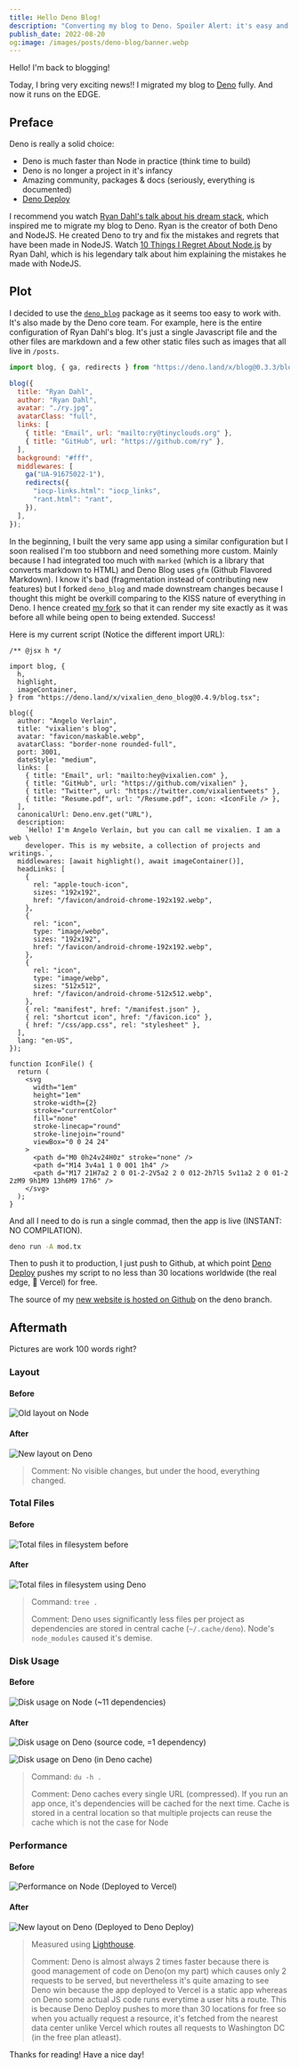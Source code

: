 ```yaml
---
title: Hello Deno Blog!
description: "Converting my blog to Deno. Spoiler Alert: it's easy and fast!"
publish_date: 2022-08-20
og:image: /images/posts/deno-blog/banner.webp
---
```


Hello! I'm back to blogging!

Today, I bring very exciting news!! I migrated my blog to [Deno] fully. And now
it runs on the EDGE.

## Preface

Deno is really a solid choice:

- Deno is much faster than Node in practice (think time to build)
- Deno is no longer a project in it's infancy
- Amazing community, packages & docs (seriously, everything is documented)
- [Deno Deploy][deploy]

I recommend you watch [Ryan Dahl's talk about his dream stack][dream-stack],
which inspired me to migrate my blog to Deno. Ryan is the creator of both Deno
and NodeJS. He created Deno to try and fix the mistakes and regrets that have
been made in NodeJS. Watch [10 Things I Regret About Node.js][mistakes] by Ryan
Dahl, which is his legendary talk about him explaining the mistakes he made with
NodeJS.

## Plot

I decided to use the [`deno_blog`][deno_blog] package as it seems too easy to
work with. It's also made by the Deno core team. For example, here is the entire
configuration of Ryan Dahl's blog. It's just a single Javascript file and the
other files are markdown and a few other static files such as images that all
live in `/posts`.

```js
import blog, { ga, redirects } from "https://deno.land/x/blog@0.3.3/blog.tsx";

blog({
  title: "Ryan Dahl",
  author: "Ryan Dahl",
  avatar: "./ry.jpg",
  avatarClass: "full",
  links: [
    { title: "Email", url: "mailto:ry@tinyclouds.org" },
    { title: "GitHub", url: "https://github.com/ry" },
  ],
  background: "#fff",
  middlewares: [
    ga("UA-91675022-1"),
    redirects({
      "iocp-links.html": "iocp_links",
      "rant.html": "rant",
    }),
  ],
});
```

In the beginning, I built the very same app using a similar configuration but I
soon realised I'm too stubborn and need something more custom. Mainly because I
had integrated too much with `marked` (which is a library that converts markdown
to HTML) and Deno Blog uses `gfm` (Github Flavored Markdown). I know it's bad
(fragmentation instead of contributing new features) but I forked `deno_blog`
and made downstream changes because I thought this might be overkill comparing
to the KISS nature of everything in Deno. I hence created [my fork][fork] so
that it can render my site exactly as it was before all while being open to
being extended. Success!

Here is my current script (Notice the different import URL):

```tsx
/** @jsx h */

import blog, {
  h,
  highlight,
  imageContainer,
} from "https://deno.land/x/vixalien_deno_blog@0.4.9/blog.tsx";

blog({
  author: "Angelo Verlain",
  title: "vixalien's blog",
  avatar: "favicon/maskable.webp",
  avatarClass: "border-none rounded-full",
  port: 3001,
  dateStyle: "medium",
  links: [
    { title: "Email", url: "mailto:hey@vixalien.com" },
    { title: "GitHub", url: "https://github.com/vixalien" },
    { title: "Twitter", url: "https://twitter.com/vixalientweets" },
    { title: "Resume.pdf", url: "/Resume.pdf", icon: <IconFile /> },
  ],
  canonicalUrl: Deno.env.get("URL"),
  description:
    `Hello! I'm Angelo Verlain, but you can call me vixalien. I am a web \
    developer. This is my website, a collection of projects and writings.`,
  middlewares: [await highlight(), await imageContainer()],
  headLinks: [
    {
      rel: "apple-touch-icon",
      sizes: "192x192",
      href: "/favicon/android-chrome-192x192.webp",
    },
    {
      rel: "icon",
      type: "image/webp",
      sizes: "192x192",
      href: "/favicon/android-chrome-192x192.webp",
    },
    {
      rel: "icon",
      type: "image/webp",
      sizes: "512x512",
      href: "/favicon/android-chrome-512x512.webp",
    },
    { rel: "manifest", href: "/manifest.json" },
    { rel: "shortcut icon", href: "/favicon.ico" },
    { href: "/css/app.css", rel: "stylesheet" },
  ],
  lang: "en-US",
});

function IconFile() {
  return (
    <svg
      width="1em"
      height="1em"
      stroke-width={2}
      stroke="currentColor"
      fill="none"
      stroke-linecap="round"
      stroke-linejoin="round"
      viewBox="0 0 24 24"
    >
      <path d="M0 0h24v24H0z" stroke="none" />
      <path d="M14 3v4a1 1 0 001 1h4" />
      <path d="M17 21H7a2 2 0 01-2-2V5a2 2 0 012-2h7l5 5v11a2 2 0 01-2 2zM9 9h1M9 13h6M9 17h6" />
    </svg>
  );
}
```

And all I need to do is run a single commad, then the app is live (INSTANT: NO
COMPILATION).

```bash
deno run -A mod.tx
```

Then to push it to production, I just push to Github, at which point
[Deno Deploy][deploy] pushes my script to no less than 30 locations worldwide
(the real edge, 👀 Vercel) for free.

The source of my [new website is hosted on Github][source] on the deno branch.

## Aftermath

Pictures are work 100 words right?

### Layout

#### Before

![Old layout on Node](/images/posts/deno-blog/layout-before.webp)

#### After

![New layout on Deno](/images/posts/deno-blog/layout-after.webp)

> Comment: No visible changes, but under the hood, everything changed.

### Total Files

#### Before

![Total files in filesystem before](/images/posts/deno-blog/files-before.webp)

#### After

![Total files in filesystem using Deno](/images/posts/deno-blog/files-after.webp)

> Command: `tree .`
>
> Comment: Deno uses significantly less files per project as dependencies are
> stored in central cache (`~/.cache/deno`). Node's `node_modules` caused it's
> demise.

### Disk Usage

#### Before

![Disk usage on Node (~11 dependencies)](/images/posts/deno-blog/du-before.webp)

#### After

![Disk usage on Deno (source code, =1 dependency)](/images/posts/deno-blog/du-after.webp)

![Disk usage on Deno (in Deno cache)](/images/posts/deno-blog/du-after-cache.webp)

> Command: `du -h .`
>
> Comment: Deno caches every single URL (compressed). If you run an app once,
> it's dependencies will be cached for the next time. Cache is stored in a
> central location so that multiple projects can reuse the cache which is not
> the case for Node

### Performance

#### Before

![Performance on Node (Deployed to Vercel)](/images/posts/deno-blog/perf-before.webp)

#### After

![New layout on Deno (Deployed to Deno Deploy)](/images/posts/deno-blog/perf-after.webp)

> Measured using [Lighthouse](https://web.dev/measure).
>
> Comment: Deno is almost always 2 times faster because there is good management
> of code on Deno(on my part) which causes only 2 requests to be served, but
> nevertheless it's quite amazing to see Deno win because the app deployed to
> Vercel is a static app whereas on Deno some actual JS code runs everytime a
> user hits a route. This is because Deno Deploy pushes to more than 30
> locations for free so when you actually request a resource, it's fetched from
> the nearest data center unlike Vercel which routes all requests to Washington
> DC (in the free plan atleast).

Thanks for reading! Have a nice day!

[deno]: https://deno.land
[deploy]: https://deno.com/deploy
[dream-stack]: https://www.youtube.com/watch?v=3NR9Spj0DmQ
[deno_blog]: https://github.com/denoland/deno_blog
[mistakes]: https://www.youtube.com/watch?v=M3BM9TB-8yA
[fork]: https:/github.com/vixalien/vixalien_deno_blog/
[source]: https://github.com/vixalien/dotio2/tree/deno
